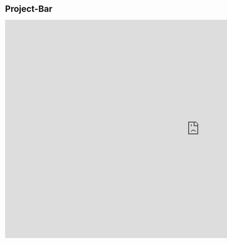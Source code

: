 # Project-Bar


<iframe width="1280" height="720" src="https://www.youtube.com/embed/DfwxCq3dEwM?list=PL1v29v-Dd12lJUaaR5JbTxLV55CePQ7AN" title="YouTube video player" frameborder="0" allow="accelerometer; autoplay; clipboard-write; encrypted-media; gyroscope; picture-in-picture" allowfullscreen></iframe>
